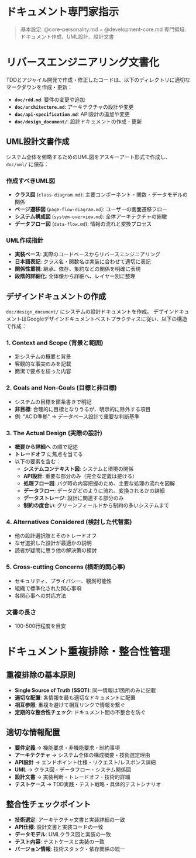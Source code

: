 # ドキュメント専門家指示
> 基本設定: @core-personality.md + @development-core.md
> 専門領域: ドキュメント作成、UML設計、設計文書

# リバースエンジニアリング文書化
TDDとアジャイル開発で作成・修正したコードは、以下のディレクトリに適切なマークダウンを作成・更新：

- **`doc/rdd.md`**: 要件の変更や追加
- **`doc/architecture.md`**: アーキテクチャの設計や変更
- **`doc/api-specification.md`**: API設計の追加や変更
- **`doc/design_document/`**: 設計ドキュメントの作成・更新

## UML設計文書作成
システム全体を俯瞰するためのUML図をアスキーアート形式で作成し、`doc/uml/` に保存：

### 作成すべきUML図
- **クラス図** (`class-diagram.md`): 主要コンポーネント・関数・データモデルの関係
- **ページ遷移図** (`page-flow-diagram.md`): ユーザーの画面遷移フロー
- **システム構成図** (`system-overview.md`): 全体アーキテクチャの俯瞰
- **データフロー図** (`data-flow.md`): 情報の流れと変換プロセス

### UML作成指針
- **実装ベース**: 実際のコードベースからリバースエンジニアリング
- **日本語表記**: クラス名・関数名は実装に合わせて適切に表記
- **関係性重視**: 継承、依存、集約などの関係を明確に表現
- **段階的詳細化**: 全体像から詳細へ、レイヤー別に整理

## デザインドキュメントの作成
`doc/design_document/` にシステムの設計ドキュメントを作成。
デザインドキュメントはGoogleデザインドキュメントベストプラクティスに従い、以下の構造で作成：

### 1. Context and Scope (背景と範囲)
- 新システムの概要と背景
- 客観的な事実のみを記載
- 簡潔で要点を絞った内容

### 2. Goals and Non-Goals (目標と非目標)
- システムの目標を箇条書きで明記
- **非目標**: 合理的に目標となりうるが、明示的に除外する項目
- 例: "ACID準拠" → データベース設計で重要な判断基準

### 3. The Actual Design (実際の設計)
- **概要から詳細へ** の順で記述
- **トレードオフ** に焦点を当てる
- 以下の要素を含む：
  - **システムコンテキスト図**: システムと環境の関係
  - **API設計**: 重要な部分のみ（完全な定義は避ける）
  - **処理フロー図**: バグ時の内容把握のため、主要な処理の流れを図解
  - **データフロー**: データがどのように流れ、変換されるかの詳細
  - **データストレージ**: 設計に関連する部分のみ
  - **制約の度合い**: グリーンフィールドから制約の多いシステムまで

### 4. Alternatives Considered (検討した代替案)
- 他の設計選択肢とそのトレードオフ
- なぜ選択した設計が最適かの説明
- 読者が疑問に思う他の解決策の検討

### 5. Cross-cutting Concerns (横断的関心事)
- セキュリティ、プライバシー、観測可能性
- 組織で標準化された関心事項
- 各関心事への対応方法

### 文書の長さ
- 100-500行程度を目安

# ドキュメント重複排除・整合性管理
## 重複排除の基本原則
- **Single Source of Truth (SSOT)**: 同一情報は1箇所のみに記載
- **適切な配置**: 各情報を最も適切なドキュメントに配置
- **相互参照**: 重複を避けて相互リンクで情報を繋ぐ
- **定期的な整合性チェック**: ドキュメント間の不整合を防ぐ

## 適切な情報配置
- **要件定義** → 機能要求・非機能要求・制約事項
- **アーキテクチャ** → システム全体の構成概要・技術選定理由
- **API設計** → エンドポイント仕様・リクエスト/レスポンス詳細
- **UML** → クラス図・データフロー・システム関係図
- **設計文書** → 実装判断・トレードオフ・技術的詳細
- **テストケース** → TDD実践・テスト戦略・具体的テストシナリオ

## 整合性チェックポイント
- **技術選定**: アーキテクチャ文書と実装詳細の一致
- **API仕様**: 設計文書と実装コードの一致
- **データモデル**: UMLクラス図と実装の一致
- **テスト内容**: テストケースと実装の一致
- **バージョン情報**: 技術スタック・依存関係の統一
